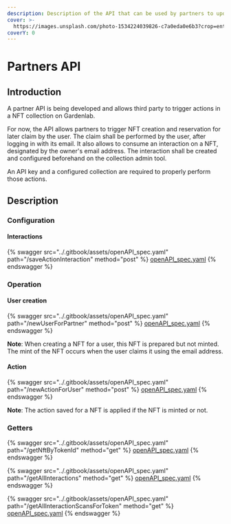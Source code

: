 ```yaml
---
description: Description of the API that can be used by partners to update the NFT
cover: >-
  https://images.unsplash.com/photo-1534224039826-c7a0eda0e6b3?crop=entropy&cs=srgb&fm=jpg&ixid=M3wxOTcwMjR8MHwxfHNlYXJjaHwyfHxjb25uZWN0aW9ufGVufDB8fHx8MTY4ODIzODgxOHww&ixlib=rb-4.0.3&q=85
coverY: 0
---
```


# Partners API

## Introduction

A partner API is being developed and allows third party to trigger actions in a NFT collection on Gardenlab.&#x20;

For now, the API allows partners to trigger NFT creation and reservation for later claim by the user. The claim shall be performed by the user, after logging in with its email. It also allows to consume an interaction on a NFT, designated by the owner's email address. The interaction shall be created and configured beforehand on the collection admin tool.

An API key and a configured collection are required to properly perform those actions.

## Description

### Configuration

#### Interactions

{% swagger src="../.gitbook/assets/openAPI_spec.yaml" path="/saveActionInteraction" method="post" %}
[openAPI_spec.yaml](../.gitbook/assets/openAPI_spec.yaml)
{% endswagger %}

### Operation

#### User creation

{% swagger src="../.gitbook/assets/openAPI_spec.yaml" path="/newUserForPartner" method="post" %}
[openAPI_spec.yaml](../.gitbook/assets/openAPI_spec.yaml)
{% endswagger %}

**Note**: When creating a NFT for a user, this NFT is prepared but not minted. The mint of the NFT occurs when the user claims it using the email address.

#### Action

{% swagger src="../.gitbook/assets/openAPI_spec.yaml" path="/newActionForUser" method="post" %}
[openAPI_spec.yaml](../.gitbook/assets/openAPI_spec.yaml)
{% endswagger %}

**Note**: The action saved for a NFT is applied if the NFT is minted or not.

### Getters

{% swagger src="../.gitbook/assets/openAPI_spec.yaml" path="/getNftByTokenId" method="get" %}
[openAPI_spec.yaml](../.gitbook/assets/openAPI_spec.yaml)
{% endswagger %}

{% swagger src="../.gitbook/assets/openAPI_spec.yaml" path="/getAllInteractions" method="get" %}
[openAPI_spec.yaml](../.gitbook/assets/openAPI_spec.yaml)
{% endswagger %}

{% swagger src="../.gitbook/assets/openAPI_spec.yaml" path="/getAllInteractionScansForToken" method="get" %}
[openAPI_spec.yaml](../.gitbook/assets/openAPI_spec.yaml)
{% endswagger %}
